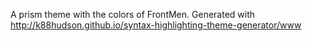 A prism theme with the colors of FrontMen. 
Generated with http://k88hudson.github.io/syntax-highlighting-theme-generator/www
